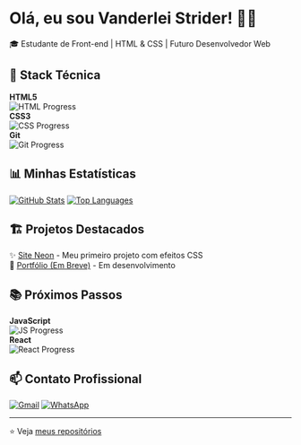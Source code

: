 # Olá, eu sou Vanderlei Strider! 👨‍💻

🎓 Estudante de Front-end | HTML & CSS | Futuro Desenvolvedor Web

## 🧠 Stack Técnica

**HTML5**  
![HTML Progress](https://img.shields.io/badge/Progresso-85%25-E34F26?style=flat-square&logo=html5)  
**CSS3**  
![CSS Progress](https://img.shields.io/badge/Progresso-75%25-1572B6?style=flat-square&logo=css3)  
**Git**  
![Git Progress](https://img.shields.io/badge/Progresso-60%25-F05032?style=flat-square&logo=git)

## 📊 Minhas Estatísticas

[![GitHub Stats](https://github-readme-stats.vercel.app/api?username=StudioVclick&show_icons=true&theme=dracula&hide_border=true)](https://github.com/StudioVclick)
[![Top Languages](https://github-readme-stats.vercel.app/api/top-langs/?username=StudioVclick&layout=compact&theme=dracula&hide_border=true)](https://github.com/StudioVclick)

## 🏗 Projetos Destacados

✨ [Site Neon](https://studiovclick.github.io/neon/) - Meu primeiro projeto com efeitos CSS  
🔧 [Portfólio (Em Breve)]() - Em desenvolvimento  

## 📚 Próximos Passos

**JavaScript**  
![JS Progress](https://img.shields.io/badge/Progresso-15%25-F7DF1E?style=flat-square&logo=javascript)  
**React**  
![React Progress](https://img.shields.io/badge/Progresso-5%25-61DAFB?style=flat-square&logo=react)

## 📫 Contato Profissional

[![Gmail](https://img.shields.io/badge/Gmail-studioc447@gmail.com-D14836?style=for-the-badge&logo=gmail)](mailto:studioc447@gmail.com)
[![WhatsApp](https://img.shields.io/badge/WhatsApp-Contato-25D366?style=for-the-badge&logo=whatsapp)](https://wa.me/5551989727254)

---

⭐ Veja [meus repositórios](https://github.com/StudioVclick?tab=repositories)
